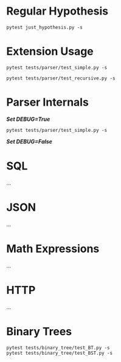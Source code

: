 # Regular Hypothesis
```
pytest just_hypothesis.py -s
```

# Extension Usage
```
pytest tests/parser/test_simple.py -s
```
```
pytest tests/parser/test_recursive.py -s
```

# Parser Internals
***Set DEBUG=True***
```
pytest tests/parser/test_simple.py -s
```
***Set DEBUG=False***

# SQL
...


# JSON
...


# Math Expressions
...


# HTTP
...


# Binary Trees
```
pytest tests/binary_tree/test_BT.py -s
pytest tests/binary_tree/test_BST.py -s
```

